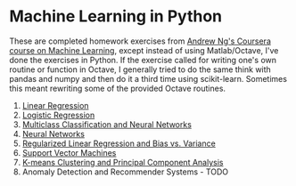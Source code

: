 # Machine Learning in Python

These are completed homework exercises from [Andrew Ng's Coursera
course on Machine
Learning](https://www.coursera.org/learn/machine-learning), except
instead of using Matlab/Octave, I've done the exercises in Python. If
the exercise called for writing one's own routine or function in
Octave, I generally tried to do the same think with pandas and numpy
and then do it a third time using scikit-learn. Sometimes this meant
rewriting some of the provided Octave routines.

1. [Linear Regression](https://github.com/wesbarnett/MachineLearning/tree/master/ex1) 
2. [Logistic Regression](https://github.com/wesbarnett/MachineLearning/tree/master/ex2)
3. [Multiclass Classification and Neural Networks](https://github.com/wesbarnett/MachineLearning/tree/master/ex3)
4. [Neural Networks](https://github.com/wesbarnett/MachineLearning/tree/master/ex4)
5. [Regularized Linear Regression and Bias vs. Variance](https://github.com/wesbarnett/MachineLearning/tree/master/ex5)
6. [Support Vector Machines](https://github.com/wesbarnett/MachineLearning/tree/master/ex6)
7. [K-means Clustering and Principal Component Analysis](https://github.com/wesbarnett/MachineLearning/tree/master/ex7)
8. Anomaly Detection and Recommender Systems - TODO

